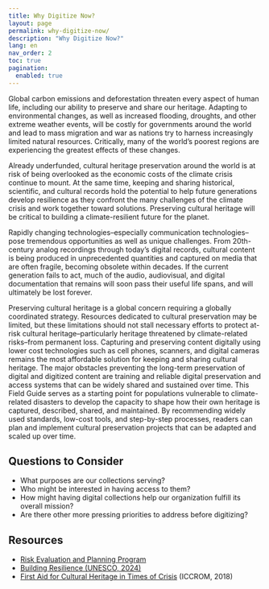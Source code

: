 ```yaml
---
title: Why Digitize Now?
layout: page
permalink: why-digitize-now/
description: "Why Digitize Now?"
lang: en
nav_order: 2
toc: true
pagination: 
  enabled: true
---
```


Global carbon emissions and deforestation threaten every aspect of human life, including our ability to preserve and share our heritage. Adapting to environmental changes, as well as increased flooding, droughts, and other extreme weather events, will be costly for governments around the world and lead to mass migration and war as nations try to harness increasingly limited natural resources. Critically, many of the world’s poorest regions are experiencing the greatest effects of these changes.

Already underfunded, cultural heritage preservation around the world is at risk of being overlooked as the economic costs of the climate crisis continue to mount. At the same time, keeping and sharing historical, scientific, and cultural records hold the potential to help future generations develop resilience as they confront the many challenges of the climate crisis and work together toward solutions. Preserving cultural heritage will be critical to building a climate-resilient future for the planet.

Rapidly changing technologies–especially communication technologies–pose tremendous opportunities as well as unique challenges. From 20th-century analog recordings through today’s digital records, cultural content is being produced in unprecedented quantities and captured on media that are often fragile, becoming obsolete within decades. If the current generation fails to act, much of the audio, audiovisual, and digital documentation that remains will soon pass their useful life spans, and will ultimately be lost forever.

Preserving cultural heritage is a global concern requiring a globally coordinated strategy. Resources dedicated to cultural preservation may be limited, but these limitations should not stall necessary efforts to protect at-risk cultural heritage–particularly heritage threatened by climate-related risks–from permanent loss. Capturing and preserving content digitally using lower cost technologies such as cell phones, scanners, and digital cameras remains the most affordable solution for keeping and sharing cultural heritage. The major obstacles preventing the long-term preservation of digital and digitized content are training and reliable digital preservation and access systems that can be widely shared and sustained over time. This Field Guide serves as a starting point for populations vulnerable to climate-related disasters to develop the capacity to shape how their own heritage is captured, described, shared, and maintained. By recommending widely used standards, low-cost tools, and step-by-step processes, readers can plan and implement cultural preservation projects that can be adapted and scaled up over time.

## Questions to Consider

- What purposes are our collections serving?
- Who might be interested in having access to them?
- How might having digital collections help our organization fulfill its overall mission?
- Are there other more pressing priorities to address before digitizing?

## Resources

- [Risk Evaluation and Planning Program](https://www.culturalheritage.org/resources/emergencies/risk-evaluation-and-planning-program)
- [Building Resilience (UNESCO, 2024)](https://unesdoc.unesco.org/ark:/48223/pf0000391132)
- [First Aid for Cultural Heritage in Times of Crisis](https://www.iccrom.org/sites/default/files/2018-10/fac_toolkit_print_oct-2018_final.pdf) (ICCROM, 2018)